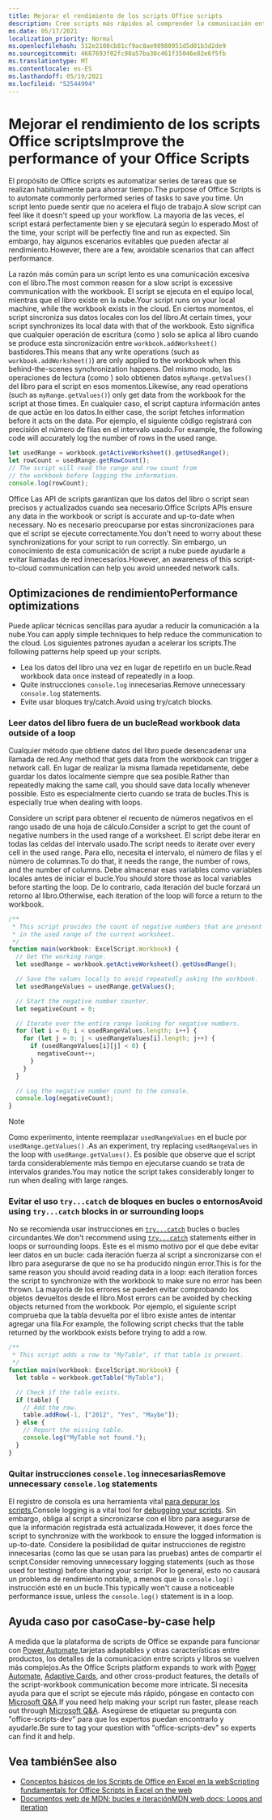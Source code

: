 ```yaml
---
title: Mejorar el rendimiento de los scripts Office scripts
description: Cree scripts más rápidos al comprender la comunicación entre el Excel y el script.
ms.date: 05/17/2021
localization_priority: Normal
ms.openlocfilehash: 512e2108cb81cf9ac8ae98980951d5d01b3d2de9
ms.sourcegitcommit: 4687693f02fc90a57ba30c461f35046e02e6f5fb
ms.translationtype: MT
ms.contentlocale: es-ES
ms.lasthandoff: 05/19/2021
ms.locfileid: "52544994"
---
```

# <a name="improve-the-performance-of-your-office-scripts"></a><span data-ttu-id="9e496-103">Mejorar el rendimiento de los scripts Office scripts</span><span class="sxs-lookup"><span data-stu-id="9e496-103">Improve the performance of your Office Scripts</span></span>

<span data-ttu-id="9e496-104">El propósito de Office scripts es automatizar series de tareas que se realizan habitualmente para ahorrar tiempo.</span><span class="sxs-lookup"><span data-stu-id="9e496-104">The purpose of Office Scripts is to automate commonly performed series of tasks to save you time.</span></span> <span data-ttu-id="9e496-105">Un script lento puede sentir que no acelera el flujo de trabajo.</span><span class="sxs-lookup"><span data-stu-id="9e496-105">A slow script can feel like it doesn't speed up your workflow.</span></span> <span data-ttu-id="9e496-106">La mayoría de las veces, el script estará perfectamente bien y se ejecutará según lo esperado.</span><span class="sxs-lookup"><span data-stu-id="9e496-106">Most of the time, your script will be perfectly fine and run as expected.</span></span> <span data-ttu-id="9e496-107">Sin embargo, hay algunos escenarios evitables que pueden afectar al rendimiento.</span><span class="sxs-lookup"><span data-stu-id="9e496-107">However, there are a few, avoidable scenarios that can affect performance.</span></span>

<span data-ttu-id="9e496-108">La razón más común para un script lento es una comunicación excesiva con el libro.</span><span class="sxs-lookup"><span data-stu-id="9e496-108">The most common reason for a slow script is excessive communication with the workbook.</span></span> <span data-ttu-id="9e496-109">El script se ejecuta en el equipo local, mientras que el libro existe en la nube.</span><span class="sxs-lookup"><span data-stu-id="9e496-109">Your script runs on your local machine, while the workbook exists in the cloud.</span></span> <span data-ttu-id="9e496-110">En ciertos momentos, el script sincroniza sus datos locales con los del libro.</span><span class="sxs-lookup"><span data-stu-id="9e496-110">At certain times, your script synchronizes its local data with that of the workbook.</span></span> <span data-ttu-id="9e496-111">Esto significa que cualquier operación de escritura (como ) solo se aplica al libro cuando se produce esta sincronización entre `workbook.addWorksheet()` bastidores.</span><span class="sxs-lookup"><span data-stu-id="9e496-111">This means that any write operations (such as `workbook.addWorksheet()`) are only applied to the workbook when this behind-the-scenes synchronization happens.</span></span> <span data-ttu-id="9e496-112">Del mismo modo, las operaciones de lectura (como ) solo obtienen datos `myRange.getValues()` del libro para el script en esos momentos.</span><span class="sxs-lookup"><span data-stu-id="9e496-112">Likewise, any read operations (such as `myRange.getValues()`) only get data from the workbook for the script at those times.</span></span> <span data-ttu-id="9e496-113">En cualquier caso, el script captura información antes de que actúe en los datos.</span><span class="sxs-lookup"><span data-stu-id="9e496-113">In either case, the script fetches information before it acts on the data.</span></span> <span data-ttu-id="9e496-114">Por ejemplo, el siguiente código registrará con precisión el número de filas en el intervalo usado.</span><span class="sxs-lookup"><span data-stu-id="9e496-114">For example, the following code will accurately log the number of rows in the used range.</span></span>

```TypeScript
let usedRange = workbook.getActiveWorksheet().getUsedRange();
let rowCount = usedRange.getRowCount();
// The script will read the range and row count from
// the workbook before logging the information.
console.log(rowCount);
```

<span data-ttu-id="9e496-115">Office Las API de scripts garantizan que los datos del libro o script sean precisos y actualizados cuando sea necesario.</span><span class="sxs-lookup"><span data-stu-id="9e496-115">Office Scripts APIs ensure any data in the workbook or script is accurate and up-to-date when necessary.</span></span> <span data-ttu-id="9e496-116">No es necesario preocuparse por estas sincronizaciones para que el script se ejecute correctamente.</span><span class="sxs-lookup"><span data-stu-id="9e496-116">You don't need to worry about these synchronizations for your script to run correctly.</span></span> <span data-ttu-id="9e496-117">Sin embargo, un conocimiento de esta comunicación de script a nube puede ayudarle a evitar llamadas de red innecesarios.</span><span class="sxs-lookup"><span data-stu-id="9e496-117">However, an awareness of this script-to-cloud communication can help you avoid unneeded network calls.</span></span>

## <a name="performance-optimizations"></a><span data-ttu-id="9e496-118">Optimizaciones de rendimiento</span><span class="sxs-lookup"><span data-stu-id="9e496-118">Performance optimizations</span></span>

<span data-ttu-id="9e496-119">Puede aplicar técnicas sencillas para ayudar a reducir la comunicación a la nube.</span><span class="sxs-lookup"><span data-stu-id="9e496-119">You can apply simple techniques to help reduce the communication to the cloud.</span></span> <span data-ttu-id="9e496-120">Los siguientes patrones ayudan a acelerar los scripts.</span><span class="sxs-lookup"><span data-stu-id="9e496-120">The following patterns help speed up your scripts.</span></span>

- <span data-ttu-id="9e496-121">Lea los datos del libro una vez en lugar de repetirlo en un bucle.</span><span class="sxs-lookup"><span data-stu-id="9e496-121">Read workbook data once instead of repeatedly in a loop.</span></span>
- <span data-ttu-id="9e496-122">Quite instrucciones `console.log` innecesarias.</span><span class="sxs-lookup"><span data-stu-id="9e496-122">Remove unnecessary `console.log` statements.</span></span>
- <span data-ttu-id="9e496-123">Evite usar bloques try/catch.</span><span class="sxs-lookup"><span data-stu-id="9e496-123">Avoid using try/catch blocks.</span></span>

### <a name="read-workbook-data-outside-of-a-loop"></a><span data-ttu-id="9e496-124">Leer datos del libro fuera de un bucle</span><span class="sxs-lookup"><span data-stu-id="9e496-124">Read workbook data outside of a loop</span></span>

<span data-ttu-id="9e496-125">Cualquier método que obtiene datos del libro puede desencadenar una llamada de red.</span><span class="sxs-lookup"><span data-stu-id="9e496-125">Any method that gets data from the workbook can trigger a network call.</span></span> <span data-ttu-id="9e496-126">En lugar de realizar la misma llamada repetidamente, debe guardar los datos localmente siempre que sea posible.</span><span class="sxs-lookup"><span data-stu-id="9e496-126">Rather than repeatedly making the same call, you should save data locally whenever possible.</span></span> <span data-ttu-id="9e496-127">Esto es especialmente cierto cuando se trata de bucles.</span><span class="sxs-lookup"><span data-stu-id="9e496-127">This is especially true when dealing with loops.</span></span>

<span data-ttu-id="9e496-128">Considere un script para obtener el recuento de números negativos en el rango usado de una hoja de cálculo.</span><span class="sxs-lookup"><span data-stu-id="9e496-128">Consider a script to get the count of negative numbers in the used range of a worksheet.</span></span> <span data-ttu-id="9e496-129">El script debe iterar en todas las celdas del intervalo usado.</span><span class="sxs-lookup"><span data-stu-id="9e496-129">The script needs to iterate over every cell in the used range.</span></span> <span data-ttu-id="9e496-130">Para ello, necesita el intervalo, el número de filas y el número de columnas.</span><span class="sxs-lookup"><span data-stu-id="9e496-130">To do that, it needs the range, the number of rows, and the number of columns.</span></span> <span data-ttu-id="9e496-131">Debe almacenar esas variables como variables locales antes de iniciar el bucle.</span><span class="sxs-lookup"><span data-stu-id="9e496-131">You should store those as local variables before starting the loop.</span></span> <span data-ttu-id="9e496-132">De lo contrario, cada iteración del bucle forzará un retorno al libro.</span><span class="sxs-lookup"><span data-stu-id="9e496-132">Otherwise, each iteration of the loop will force a return to the workbook.</span></span>

```TypeScript
/**
 * This script provides the count of negative numbers that are present
 * in the used range of the current worksheet.
 */
function main(workbook: ExcelScript.Workbook) {
  // Get the working range.
  let usedRange = workbook.getActiveWorksheet().getUsedRange();

  // Save the values locally to avoid repeatedly asking the workbook.
  let usedRangeValues = usedRange.getValues();

  // Start the negative number counter.
  let negativeCount = 0;

  // Iterate over the entire range looking for negative numbers.
  for (let i = 0; i < usedRangeValues.length; i++) {
    for (let j = 0; j < usedRangeValues[i].length; j++) {
      if (usedRangeValues[i][j] < 0) {
        negativeCount++;
      }
    }
  }

  // Log the negative number count to the console.
  console.log(negativeCount);
}
```

> [!NOTE]
> <span data-ttu-id="9e496-133">Como experimento, intente reemplazar `usedRangeValues` en el bucle por `usedRange.getValues()` .</span><span class="sxs-lookup"><span data-stu-id="9e496-133">As an experiment, try replacing `usedRangeValues` in the loop with `usedRange.getValues()`.</span></span> <span data-ttu-id="9e496-134">Es posible que observe que el script tarda considerablemente más tiempo en ejecutarse cuando se trata de intervalos grandes.</span><span class="sxs-lookup"><span data-stu-id="9e496-134">You may notice the script takes considerably longer to run when dealing with large ranges.</span></span>

### <a name="avoid-using-trycatch-blocks-in-or-surrounding-loops"></a><span data-ttu-id="9e496-135">Evitar el uso `try...catch` de bloques en bucles o entornos</span><span class="sxs-lookup"><span data-stu-id="9e496-135">Avoid using `try...catch` blocks in or surrounding loops</span></span>

<span data-ttu-id="9e496-136">No se recomienda usar instrucciones en [`try...catch`](https://developer.mozilla.org/docs/Web/JavaScript/Reference/Statements/try...catch) bucles o bucles circundantes.</span><span class="sxs-lookup"><span data-stu-id="9e496-136">We don't recommend using [`try...catch`](https://developer.mozilla.org/docs/Web/JavaScript/Reference/Statements/try...catch) statements either in loops or surrounding loops.</span></span> <span data-ttu-id="9e496-137">Este es el mismo motivo por el que debe evitar leer datos en un bucle: cada iteración fuerza al script a sincronizarse con el libro para asegurarse de que no se ha producido ningún error.</span><span class="sxs-lookup"><span data-stu-id="9e496-137">This is for the same reason you should avoid reading data in a loop: each iteration forces the script to synchronize with the workbook to make sure no error has been thrown.</span></span> <span data-ttu-id="9e496-138">La mayoría de los errores se pueden evitar comprobando los objetos devueltos desde el libro.</span><span class="sxs-lookup"><span data-stu-id="9e496-138">Most errors can be avoided by checking objects returned from the workbook.</span></span> <span data-ttu-id="9e496-139">Por ejemplo, el siguiente script comprueba que la tabla devuelta por el libro existe antes de intentar agregar una fila.</span><span class="sxs-lookup"><span data-stu-id="9e496-139">For example, the following script checks that the table returned by the workbook exists before trying to add a row.</span></span>

```TypeScript
/**
 * This script adds a row to "MyTable", if that table is present.
 */
function main(workbook: ExcelScript.Workbook) {
  let table = workbook.getTable("MyTable");

  // Check if the table exists.
  if (table) {
    // Add the row.
    table.addRow(-1, ["2012", "Yes", "Maybe"]);
  } else {
    // Report the missing table.
    console.log("MyTable not found.");
  }
}
```

### <a name="remove-unnecessary-consolelog-statements"></a><span data-ttu-id="9e496-140">Quitar instrucciones `console.log` innecesarias</span><span class="sxs-lookup"><span data-stu-id="9e496-140">Remove unnecessary `console.log` statements</span></span>

<span data-ttu-id="9e496-141">El registro de consola es una herramienta vital [para depurar los scripts.](../testing/troubleshooting.md)</span><span class="sxs-lookup"><span data-stu-id="9e496-141">Console logging is a vital tool for [debugging your scripts](../testing/troubleshooting.md).</span></span> <span data-ttu-id="9e496-142">Sin embargo, obliga al script a sincronizarse con el libro para asegurarse de que la información registrada está actualizada.</span><span class="sxs-lookup"><span data-stu-id="9e496-142">However, it does force the script to synchronize with the workbook to ensure the logged information is up-to-date.</span></span> <span data-ttu-id="9e496-143">Considere la posibilidad de quitar instrucciones de registro innecesarias (como las que se usan para las pruebas) antes de compartir el script.</span><span class="sxs-lookup"><span data-stu-id="9e496-143">Consider removing unnecessary logging statements (such as those used for testing) before sharing your script.</span></span> <span data-ttu-id="9e496-144">Por lo general, esto no causará un problema de rendimiento notable, a menos que la `console.log()` instrucción esté en un bucle.</span><span class="sxs-lookup"><span data-stu-id="9e496-144">This typically won't cause a noticeable performance issue, unless the `console.log()` statement is in a loop.</span></span>

## <a name="case-by-case-help"></a><span data-ttu-id="9e496-145">Ayuda caso por caso</span><span class="sxs-lookup"><span data-stu-id="9e496-145">Case-by-case help</span></span>

<span data-ttu-id="9e496-146">A medida que la plataforma de scripts de Office [](/adaptive-cards)se expande para funcionar con [Power Automate,](https://flow.microsoft.com/)tarjetas adaptables y otras características entre productos, los detalles de la comunicación entre scripts y libros se vuelven más complejos.</span><span class="sxs-lookup"><span data-stu-id="9e496-146">As the Office Scripts platform expands to work with [Power Automate](https://flow.microsoft.com/), [Adaptive Cards](/adaptive-cards), and other cross-product features, the details of the script-workbook communication become more intricate.</span></span> <span data-ttu-id="9e496-147">Si necesita ayuda para que el script se ejecute más rápido, póngase en contacto con [Microsoft Q&A](/answers/topics/office-scripts-dev.html).</span><span class="sxs-lookup"><span data-stu-id="9e496-147">If you need help making your script run faster, please reach out through [Microsoft Q&A](/answers/topics/office-scripts-dev.html).</span></span> <span data-ttu-id="9e496-148">Asegúrese de etiquetar su pregunta con "office-scripts-dev" para que los expertos puedan encontrarlo y ayudarle.</span><span class="sxs-lookup"><span data-stu-id="9e496-148">Be sure to tag your question with "office-scripts-dev" so experts can find it and help.</span></span>

## <a name="see-also"></a><span data-ttu-id="9e496-149">Vea también</span><span class="sxs-lookup"><span data-stu-id="9e496-149">See also</span></span>

- [<span data-ttu-id="9e496-150">Conceptos básicos de los Scripts de Office en Excel en la web</span><span class="sxs-lookup"><span data-stu-id="9e496-150">Scripting fundamentals for Office Scripts in Excel on the web</span></span>](scripting-fundamentals.md)
- [<span data-ttu-id="9e496-151">Documentos web de MDN: bucles e iteración</span><span class="sxs-lookup"><span data-stu-id="9e496-151">MDN web docs: Loops and iteration</span></span>](https://developer.mozilla.org/docs/Web/JavaScript/Guide/Loops_and_iteration)
